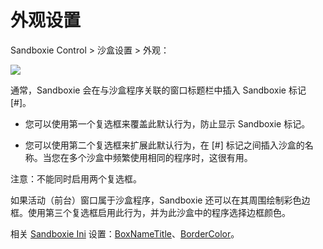 # 外观设置

Sandboxie Control > 沙盒设置 > 外观：

![](../Media/AppearanceSettings.png)

通常，Sandboxie 会在与沙盒程序关联的窗口标题栏中插入 Sandboxie 标记 [#]。

* 您可以使用第一个复选框来覆盖此默认行为，防止显示 Sandboxie 标记。

* 您可以使用第二个复选框来扩展此默认行为，在 [#] 标记之间插入沙盒的名称。当您在多个沙盒中频繁使用相同的程序时，这很有用。

注意：不能同时启用两个复选框。

如果活动（前台）窗口属于沙盒程序，Sandboxie 还可以在其周围绘制彩色边框。使用第三个复选框启用此行为，并为此沙盒中的程序选择边框颜色。

相关 [Sandboxie Ini](SandboxieIni.md) 设置：[BoxNameTitle](BoxNameTitle.md)、[BorderColor](BorderColor.md)。 